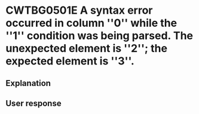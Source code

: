 # CWTBG0501E A syntax error occurred in column ''0'' while the ''1'' condition was being parsed. The unexpected element is ''2''; the expected element is ''3''.

## Explanation

## User response